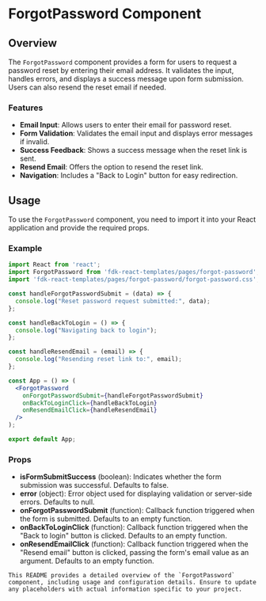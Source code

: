 # ForgotPassword Component

## Overview

The `ForgotPassword` component provides a form for users to request a password reset by entering their email address. It validates the input, handles errors, and displays a success message upon form submission. Users can also resend the reset email if needed.

### Features

- **Email Input**: Allows users to enter their email for password reset.
- **Form Validation**: Validates the email input and displays error messages if invalid.
- **Success Feedback**: Shows a success message when the reset link is sent.
- **Resend Email**: Offers the option to resend the reset link.
- **Navigation**: Includes a "Back to Login" button for easy redirection.

## Usage
To use the `ForgotPassword` component, you need to import it into your React application and provide the required props.

### Example

```jsx
import React from 'react';
import ForgotPassword from 'fdk-react-templates/pages/forgot-password';
import 'fdk-react-templates/pages/forgot-password/forgot-password.css';

const handleForgotPasswordSubmit = (data) => {
  console.log("Reset password request submitted:", data);
};

const handleBackToLogin = () => {
  console.log("Navigating back to login");
};

const handleResendEmail = (email) => {
  console.log("Resending reset link to:", email);
};

const App = () => (
  <ForgotPassword
    onForgotPasswordSubmit={handleForgotPasswordSubmit}
    onBackToLoginClick={handleBackToLogin}
    onResendEmailClick={handleResendEmail}
  />
);

export default App;

```

### Props

- **isFormSubmitSuccess** (boolean): Indicates whether the form submission was successful. Defaults to false.
- **error** (object): Error object used for displaying validation or server-side errors. Defaults to null.
- **onForgotPasswordSubmit** (function): Callback function triggered when the form is submitted. Defaults to an empty function.
- **onBackToLoginClick** (function): Callback function triggered when the "Back to login" button is clicked. Defaults to an empty function.
- **onResendEmailClick** (function): Callback function triggered when the "Resend email" button is clicked, passing the form's email value as an argument. Defaults to an empty function.

```
This README provides a detailed overview of the `ForgotPassword` component, including usage and configuration details. Ensure to update any placeholders with actual information specific to your project.
